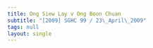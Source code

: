 ```yaml
---
title: Ong Siew Lay v Ong Boon Chuan
subtitle: "[2009] SGHC 99 / 23\_April\_2009"
tags: null
layout: single
---
```


